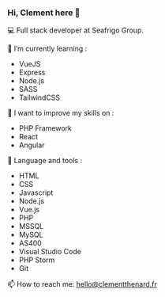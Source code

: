 ### Hi, Clement here 👋

💻 Full stack developer at Seafrigo Group. 

🔭 I’m currently learning :
- VueJS
- Express
- Node.js
- SASS
- TailwindCSS


🤔 I want to improve my skills on :
- PHP Framework
- React
- Angular


🔧 Language and tools :
- HTML
- CSS
- Javascript
- Node.js
- Vue.js
- PHP
- MSSQL
- MySQL
- AS400
- Visual Studio Code
- PHP Storm
- Git



📫 How to reach me: hello@clementthenard.fr
